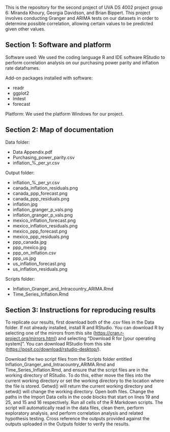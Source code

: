 This is the repository for the second project of UVA DS 4002 project group 6: Miranda Khoury, Georgia Davidson, and Brian Bippert. This project involves conducting Granger and ARIMA tests on our datasets in order to determine possible correlation, allowing certain values to be predicted given other values.

## Section 1: Software and platform

Software used: We used the coding language R and IDE software RStudio to perform correlation analysis on our purchasing power parity and inflation rate dataframes. 

Add-on packages installed with software:
- readr
- ggplot2
- lmtest
- forecast

Platform: We used the platform Windows for our project.



## Section 2: Map of documentation
 
Data folder:
- Data Appendix.pdf
- Purchasing_power_parity.csv
- inflation_%_per_yr.csv


Output folder:
- inflation_%_per_yr.csv
- canada_inflation_residuals.png
- canada_ppp_forecast.png
- canada_ppp_residuals.png
- inflation.jpg
- inflation_granger_p_vals.png
- inflation_granger_p_vals.png
- mexico_inflation_forecast.png
- mexico_inflation_residuals.png
- mexico_ppp_forecast.png
- mexico_ppp_residuals.png
- ppp_canada.jpg
- ppp_mexico.jpg
- ppp_on_inflation.csv
- ppp_us.jpg
- us_inflation_forecast.png
- us_inflation_residuals.png


Scripts folder:
- Inflation_Granger_and_Intracountry_ARIMA.Rmd
- Time_Series_Inflation.Rmd



## Section 3: Instructions for reproducing results

To replicate our results, first download both of the .csv files in the Data folder. If not already installed, install R and RStudio. You can download R by selecting one of the mirrors from this site (https://cran.r-project.org/mirrors.html) and selecting “Download R for [your operating system]”. You can download RStudio from this site (https://posit.co/download/rstudio-desktop/).

Download the two script files from the Scripts folder entitled Inflation_Granger_and_Intracountry_ARIMA.Rmd and Time_Series_Inflation.Rmd, and ensure that the script files are in the working directory of RStudio. To do this, either move the files into the current working directory or set the working directory to the location where the file is stored. Getwd() will return the current working directory and setwd() will change the working directory. Open both files. Change the paths in the Import Data cells in the code blocks that start on lines 19 and 25, and 15 and 16 respectively. Run all cells of the R Markdown scripts. The script will automatically read in the data files, clean them, perform exploratory analysis, and perform correlation analysis and related hypothesis testing. Cross reference the outputs provided against the outputs uploaded in the Outputs folder to verify the results.




